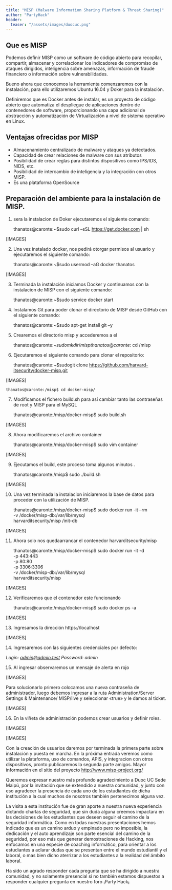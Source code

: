 ```yaml
---
title: "MISP (Malware Information Sharing Platform & Threat Sharing)"
author: "PartyHack"
header: 
  teaser: "/assets/images/duocuc.png"
---
```


## Que es MISP

Podemos definir MISP como un software de código abierto para recopilar, compartir, almacenar y correlacionar los indicadores de compromiso de ataques dirigidos, inteligencia sobre amenazas, información de fraude financiero o información sobre vulnerabilidades.

Bueno ahora que conocemos la herramienta comenzaremos con la instalación, para ello utilizaremos Ubuntu 16.04 y Doker para la instalación.

Definiremos que es Docker antes de instalar, es un proyecto de código abierto que automatiza el despliegue de aplicaciones dentro de contenedores de software, proporcionando una capa adicional de abstracción y automatización de Virtualización a nivel de sistema operativo en Linux.​

## Ventajas ofrecidas por MISP

- Almacenamiento centralizado de malware y ataques ya detectados.
- Capacidad de crear relaciones de malware con sus atributos
- Posibilidad de crear reglas para distintos dispositivos como IPS/IDS, NIDS, etc.
- Posibilidad de intercambio de inteligencia y la integración con otros MISP.
- Es una plataforma OpenSource

## Preparación del ambiente para la instalación de MISP.

1. sera la instalacion de Doker ejecutaremos el siguiente comando:

	thanatos@caronte:~$sudo curl –sSL https://get.docker.com | sh

[IMAGES]

2. Una vez instalado docker, nos pedirá otorgar permisos al usuario y ejecutaremos el siguiente comando:
	
	thanatos@caronte:~$sudo usermod  –aG docker thanatos
	
[IMAGES]

3. Terminada la instalación iniciamos Docker y continuamos con la instalacion de MISP con el siguiente comando:

	thanatos@caronte:~$sudo service docker start

4. Instalamos Git para poder clonar el directorio de MISP desde GitHub con el siguiente comando:
	
	thanatos@caronte:~$sudo apt-get install git –y

5. Crearemos el directorio misp y accederemos a el
	
	thanatos@caronte:~$sudo mkdir /misp
	thanatos@caronte:~$cd /misp

6. Ejecutaremos el siguiente comando para clonar el repositorio:
	
	thanatos@caronte:~$sudogit clone https://github.com/harvard-itsecurity/docker-misp.git
	
[IMAGES]
	
	thanatos@caronte:/misp$ cd docker-misp/

7. Modificamos el fichero build.sh para así cambiar tanto las contraseñas de root y MISP para el MySQL
	
	thanatos@caronte:/misp/docker-misp$ sudo build.sh
	
[IMAGES]

8. Ahora modificaremos el archivo container
	
	thanatos@caronte:/misp/docker-misp$ sudo vim container

[IMAGES]

9. Ejecutamos el build, este proceso toma algunos minutos .
	
	thanatos@caronte:/misp$ sudo ./build.sh
	
[IMAGES]

10. Una vez terminada la instalacion iniciaremos la base de datos para proceder con la utilización de MISP.

	thanatos@caronte:/misp/docker-misp$ sudo docker run -it –rm \
	-v /docker/misp-db:/var/lib/mysql \
	harvarditsecurity/misp /init-db
	
[IMAGES]

11. Ahora solo nos quedaarrancar el contenedor harvarditsecurity/misp

	thanatos@caronte:/misp/docker-misp$ sudo docker run -it -d \
	-p 443:443 \
	-p 80:80 \
	-p 3306:3306 \
	-v /docker/misp-db:/var/lib/mysql \
	harvarditsecurity/misp

[IMAGES]

12. Verificaremos que el contenedor este funcionando

	thanatos@caronte:/misp/docker-misp$ sudo docker ps -a

[IMAGES]

13. Ingresamos la dirección https://localhost

[IMAGES]

14. Ingresaremos con las siguientes credenciales por defecto:

*Login: admin@admin.test*
*Password: admin*

15. Al ingresar observaremos un mensaje de alerta en rojo

[IMAGES]

Para solucionarlo primero colocamos una nueva contraseña de administrador, luego debemos ingresar a la ruta Administration/Server Settings & Maintenance/ MISP/live y seleccionar «true» y le damos al ticket.

[IMAGES]

16. En la viñeta de administración podemos crear usuarios y definir roles.

[IMAGES]

[IMAGES]

Con la creación de usuarios daremos por terminada la primera parte sobre instalación y puesta en marcha.
En la próxima entrada veremos como utilizar la plataforma, uso de comandos, APIS, y integracion con otros dispositivos, pronto publicaremos la segunda parte amigos.
Mayor información en el sitio del proyecto http://www.misp-project.org/ 









	
Queremos expresar nuestro más profundo agradecimiento a Duoc  UC Sede Maipú, por la invitación que se extendido a nuestra comunidad, y junto con eso agradecer la presencia de cada uno de los estudiantes de dicha institución a la cual muchos de nosotros también pertenecimos alguna vez.

La visita a esta institución fue de gran aporte a nuestra nueva experiencia dictando charlas de seguridad, que sin duda alguna creemos impactara en las decisiones de los estudiantes que deseen seguir el camino de la seguridad informática. Como en todas nuestras presentaciones hemos indicado que es un camino arduo y empinado pero no imposible, la dedicación y el auto aprendizaje son parte esencial del camino de la seguridad, por eso más que generar demostraciones de Hacking, nos enfocamos en una especie de coaching informático, para orientar a los estudiantes a aclarar dudas que se presentan entre el mundo estudiantil y el laboral, o mas bien dicho aterrizar a los estudiantes a la realidad del ámbito laboral.

Ha sido un agrado responder cada pregunta que se ha dirigido a nuestra comunidad, y no solamente presencial si no también estamos dispuestos a responder cualquier pregunta en nuestro foro ¡Party Hack¡
